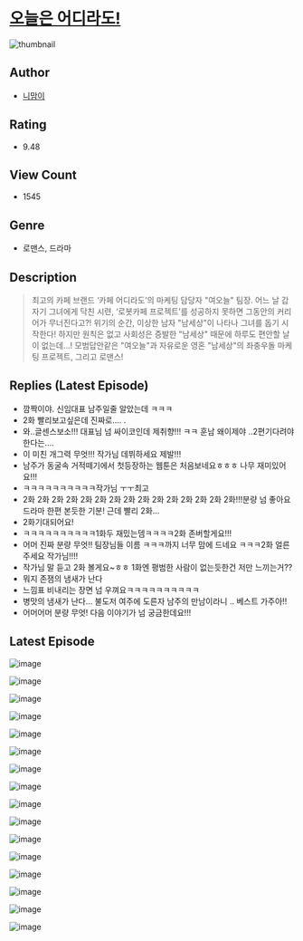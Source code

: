 # [오늘은 어디라도!](https://comic.naver.com/bestChallenge/list?titleId=810271)
![thumbnail](https://image-comic.pstatic.net/user_contents_data/challenge_comic/2023/05/23/351514/upload_7017283552440235056_480x623.jpeg)

## Author
- [니맘이](https://comic.naver.com/artistTitle?id=351514)

## Rating
- 9.48

## View Count
- 1545

## Genre
- 로맨스, 드라마

## Description
> 최고의 카페 브랜드 ‘카페 어디라도’의 마케팅 담당자 "여오늘" 팀장. 어느 날 갑자기 그녀에게 닥친 시련, ‘로봇카페 프로젝트’를 성공하지 못하면 그동안의 커리어가 무너진다고?! 위기의 순간, 이상한 남자 "남세상"이 나타나 그녀를 돕기 시작한다! 하지만 원칙은 없고 사회성은 증발한 "남세상" 때문에 하루도 편안할 날이 없는데...! 모범답안같은 "여오늘"과 자유로운 영혼 "남세상"의 좌충우돌 마케팅 프로젝트, 그리고 로맨스!

## Replies (Latest Episode)
- 깜짝이야. 신임대표 남주일줄 알았는데 ㅋㅋㅋ
- 2화 빨리보고싶은데 진짜로.... .
- 와..글센스보소!!! 대표님 넘 싸이코인데 제취향!!! ㅋㅋ 훈남 왜이제야 ..2편기다려야한다는....
- 이 미친 개그력 무엇!!! 작가님 데뷔하세요 제발!!!
- 남주가 동굴속 거적떼기에서 첫등장하는 웹툰은 처음보네요ㅎㅎㅎ 나무 재미있어요!!!
- ㅋㅋㅋㅋㅋㅋㅋㅋㅋㅋ작가님 ㅜㅜ최고
- 2화 2화 2화 2화 2화 2화 2화 2화 2화 2화 2화 2화 2화 2화 2화!!!분량 넘 좋아요 드라마 한편 본듯한 기분! 근데 빨리 2화...
- 2화기대되어요!
- ㅋㅋㅋㅋㅋㅋㅋㅋㅋㅋ1화두 재밌는뎀ㅋㅋㅋㅋ2화 존버할게요!!!
- 어머 진짜 분량 무엇!! 팀장님들 이름 ㅋㅋㅋ까지 너무 맘에 드네요 ㅋㅋㅋ2화 얼른 주세요 작가님!!!!
- 작가님 말 듣고 2화 볼게요~ㅎㅎ 1화엔 평범한 사람이 없는듯한건 저만 느끼는거??
- 뭐지 존잼의 냄새가 난다
- 느낌표 비내리는 장면 넘 우껴요ㅋㅋㅋㅋㅋㅋㅋㅋㅋㅋ
- 병맛의 냄새가 난다... 불도저 여주에 도른자 남주의 만남이라니 .. 베스트 가주아!!
- 어머어머 분량 무엇! 다음 이야기가 넘 궁금한데요!!!

## Latest Episode
![image](https://image-comic.pstatic.net/user_contents_data/challenge_comic/2023/05/24/351514/upload_3762811576855520053.jpeg)

![image](https://image-comic.pstatic.net/user_contents_data/challenge_comic/2023/05/24/351514/upload_3991087787262633574.jpeg)

![image](https://image-comic.pstatic.net/user_contents_data/challenge_comic/2023/05/24/351514/upload_7233962295304926820.jpeg)

![image](https://image-comic.pstatic.net/user_contents_data/challenge_comic/2023/05/24/351514/upload_3689916172137084773.jpeg)

![image](https://image-comic.pstatic.net/user_contents_data/challenge_comic/2023/05/24/351514/upload_3833464217532838710.jpeg)

![image](https://image-comic.pstatic.net/user_contents_data/challenge_comic/2023/05/24/351514/upload_7306298989235692340.jpeg)

![image](https://image-comic.pstatic.net/user_contents_data/challenge_comic/2023/05/24/351514/upload_4064042587117335860.jpeg)

![image](https://image-comic.pstatic.net/user_contents_data/challenge_comic/2023/05/24/351514/upload_7077517187307681589.jpeg)

![image](https://image-comic.pstatic.net/user_contents_data/challenge_comic/2023/05/24/351514/upload_3544955647745406308.jpeg)

![image](https://image-comic.pstatic.net/user_contents_data/challenge_comic/2023/05/24/351514/upload_3906927893752658022.jpeg)

![image](https://image-comic.pstatic.net/user_contents_data/challenge_comic/2023/05/24/351514/upload_4062640928097395255.jpeg)

![image](https://image-comic.pstatic.net/user_contents_data/challenge_comic/2023/05/24/351514/upload_4120900557394240304.jpeg)

![image](https://image-comic.pstatic.net/user_contents_data/challenge_comic/2023/05/24/351514/upload_3544726962326419557.jpeg)

![image](https://image-comic.pstatic.net/user_contents_data/challenge_comic/2023/05/24/351514/upload_7377800418516218937.jpeg)

![image](https://image-comic.pstatic.net/user_contents_data/challenge_comic/2023/05/24/351514/upload_7003999240001315938.jpeg)

![image](https://image-comic.pstatic.net/user_contents_data/challenge_comic/2023/05/24/351514/upload_4051377316972344374.jpeg)
